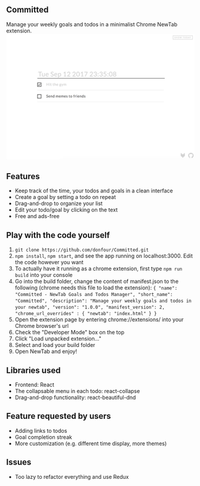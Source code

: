 ## Committed

Manage your weekly goals and todos in a minimalist Chrome NewTab extension.
![Alt text](/demo1.png?raw=true "Minimalist design")

## Features
* Keep track of the time, your todos and goals in a clean interface
* Create a goal by setting a todo on repeat
* Drag-and-drop to organize your list
* Edit your todo/goal by clicking on the text
* Free and ads-free

## Play with the code yourself
1. `git clone https://github.com/donfour/Committed.git`
2. `npm install`, `npm start`, and see the app running on localhost:3000. Edit the code however you want
3. To actually have it running as a chrome extension, first type `npm run build` into your console
4. Go into the build folder, change the content of manifest.json to the following (chrome needs this file to load the extension):
`
{
  "name": "Committed - NewTab Goals and Todos Manager",
  "short_name": "Committed",
  "description": "Manage your weekly goals and todos in your newtab",
  "version": "1.0.0",
  "manifest_version": 2,
   "chrome_url_overrides" : {
     "newtab": "index.html"
   }
}
`
5. Open the extension page by entering chrome://extensions/ into your Chrome browser's url
6. Check the "Developer Mode" box on the top
7. Click "Load unpacked extension..."
8. Select and load your build folder
9. Open NewTab and enjoy!

## Libraries used
* Frontend: React
* The collapsable menu in each todo: react-collapse
* Drag-and-drop functionality: react-beautiful-dnd

## Feature requested by users
* Adding links to todos
* Goal completion streak
* More customization (e.g. different time display, more themes)

## Issues
* Too lazy to refactor everything and use Redux
